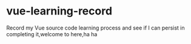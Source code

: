 # vue-learning-record
Record my Vue source code learning process and see if I can persist in completing it,welcome to here,ha ha
